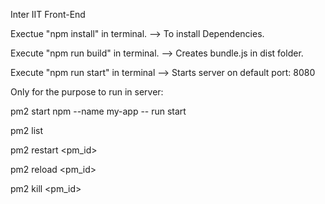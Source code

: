 Inter IIT Front-End

Exectue "npm install" in terminal. --> To install Dependencies.

Execute "npm run build" in terminal. --> Creates bundle.js in dist folder.

Execute "npm run start" in terminal -->  Starts server on default port: 8080





Only for the purpose to run in server:

pm2 start npm --name my-app -- run start

pm2 list

pm2 restart <pm_id>

pm2 reload <pm_id>

pm2 kill <pm_id>


